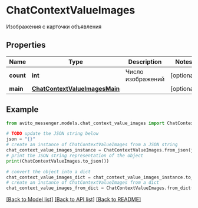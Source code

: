 # ChatContextValueImages

Изображения с карточки объявления

## Properties

Name | Type | Description | Notes
------------ | ------------- | ------------- | -------------
**count** | **int** | Число изображений | [optional] 
**main** | [**ChatContextValueImagesMain**](ChatContextValueImagesMain.md) |  | [optional] 

## Example

```python
from avito_messenger.models.chat_context_value_images import ChatContextValueImages

# TODO update the JSON string below
json = "{}"
# create an instance of ChatContextValueImages from a JSON string
chat_context_value_images_instance = ChatContextValueImages.from_json(json)
# print the JSON string representation of the object
print(ChatContextValueImages.to_json())

# convert the object into a dict
chat_context_value_images_dict = chat_context_value_images_instance.to_dict()
# create an instance of ChatContextValueImages from a dict
chat_context_value_images_from_dict = ChatContextValueImages.from_dict(chat_context_value_images_dict)
```
[[Back to Model list]](../README.md#documentation-for-models) [[Back to API list]](../README.md#documentation-for-api-endpoints) [[Back to README]](../README.md)


